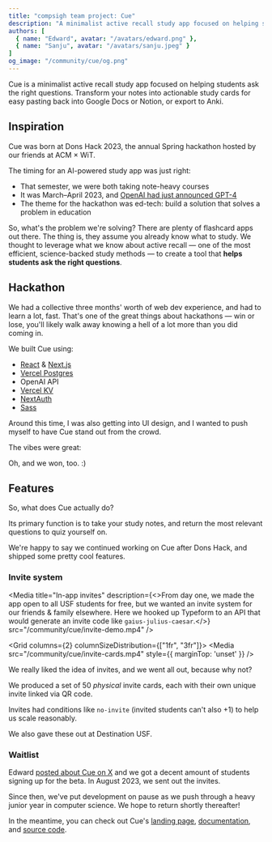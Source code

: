 ```yaml
---
title: "compsigh team project: Cue"
description: "A minimalist active recall study app focused on helping students ask the right questions. Transform your notes into actionable study cards for easy pasting back into Google Docs or Notion, or export to Anki."
authors: [
  { name: "Edward", avatar: "/avatars/edward.png" },
  { name: "Sanju", avatar: "/avatars/sanju.jpeg" }
]
og_image: "/community/cue/og.png"
---
```


Cue is a minimalist active recall study app focused on helping students ask the right questions. Transform your notes into actionable study cards for easy pasting back into Google Docs or Notion, or export to Anki.

<Media
  src="/community/cue/og.png"
  alt="Cue wordmark banner"
/>

## Inspiration

Cue was born at Dons Hack 2023, the annual Spring hackathon hosted by our friends at ACM × WiT.

The timing for an AI-powered study app was just right:

- That semester, we were both taking note-heavy courses
- It was March–April 2023, and [OpenAI had just announced GPT-4](https://openai.com/research/gpt-4)
- The theme for the hackathon was ed-tech: build a solution that solves a problem in education

So, what's the problem we're solving? There are plenty of flashcard apps out there. The thing is, they assume you already know what to study. We thought to leverage what we know about active recall — one of the most efficient, science-backed study methods — to create a tool that **helps students ask the right questions**.

## Hackathon

We had a collective three months' worth of web dev experience, and had to learn a lot, fast. That's one of the great things about hackathons — win or lose, you'll likely walk away knowing a hell of a lot more than you did coming in.

We built Cue using:

- [React](https://react.dev) & [Next.js](https://nextjs.org)
- [Vercel Postgres](https://vercel.com/docs/storage/vercel-postgres)
- OpenAI API
- [Vercel KV](https://vercel.com/docs/storage/vercel-kv)
- [NextAuth](https://github.com/nextauthjs/next-auth)
- [Sass](https://sass-lang.com)

<Mic name="Edward" avatar="/avatars/edward.png" />

Around this time, I was also getting into UI design, and I wanted to push myself to have Cue stand out from the crowd.

<Media
  title="Cue icon set"
  src="/community/cue/icons.png"
/>

The vibes were great:

<Media
  title="compsigh teams at Dons Hack 2023"
  description="Even though we were all competing, we knew a win for any team from the club was a win for all of us. So, we worked together in one room and helped each other out."
  src="/community/cue/donshack-compsigh-teams.jpeg"
/>

<Media
  title="Edward's Saturday night desk setup"
  description="It was time to lock in"
  src="/community/cue/donshack-latenight.jpeg"
  alt="Edward's desk setup on Saturday night. Pictured is his dual-monitor setup (code on one, API docs and live preview on the other) and a cup of tea."
/>

Oh, and we won, too. :)

## Features

So, what does Cue actually do?

Its primary function is to take your study notes, and return the most relevant questions to quiz yourself on.

<Media
  title="Cue beta demo from May 2023, not long after the hackathon"
  src="/community/cue/may2023-beta-demo.mp4"
/>

We're happy to say we continued working on Cue after Dons Hack, and shipped some pretty cool features.

### Invite system

<Media
  title="In-app invites"
  description={<>From day one, we made the app open to all USF students for free, but we wanted an invite system for our friends &amp; family elsewhere. Here we hooked up Typeform to an API that would generate an invite code like <code>gaius-julius-caesar</code>.</>}
  src="/community/cue/invite-demo.mp4"
/>

<Grid columns={2} columnSizeDistribution={["1fr", "3fr"]}>
  <Media
    src="/community/cue/invite-cards.mp4"
    style={{
      marginTop: 'unset'
    }}
  />
  <div>
    <p>We really liked the idea of invites, and we went all out, because why not?</p>
    <p>We produced a set of 50 <em>physical</em> invite cards, each with their own unique invite linked via QR code.</p>
    <p>Invites had conditions like <code>no-invite</code> (invited students can&apos;t also +1) to help us scale reasonably.</p>
    <p>We also gave these out at Destination USF.</p>
  </div>
</Grid>

### Waitlist

Edward [posted about Cue on X](https://x.com/edwardshturman/status/1662181707955486722) and we got a decent amount of students signing up for the beta. In August 2023, we sent out the invites.

<Media
  title="Waitlist invite email"
  src="/community/cue/waitlist-email.mp4"
/>

Since then, we've put development on pause as we push through a heavy junior year in computer science. We hope to return shortly thereafter!

In the meantime, you can check out Cue's [landing page](https://cue.study), [documentation](https://docs.cue.study), and [source code](https://github.com/compsigh/cue).
